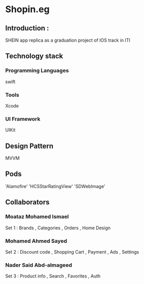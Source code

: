 # Shopin.eg

## Introduction :
SHEIN app replica as a graduation project of IOS track in ITI

## Technology stack

### Programming Languages
swift

### Tools
Xcode

### UI Framework
UIKit

## Design Pattern
MVVM

## Pods
'Alamofire'
'HCSStarRatingView'
'SDWebImage'

## Collaborators

### Moataz Mohamed Ismael
Set 1 :
Brands , Categories , Orders , Home Design

### Mohamed Ahmed Sayed
Set 2 :
Discount code , Shopping Cart , Payment , Ads , Settings

### Nader Said Abd-almageed
Set 3 :
Product info , Search , Favorites , Auth



